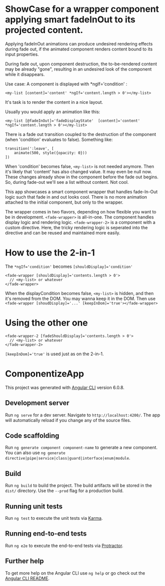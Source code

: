 # ShowCase for a wrapper component applying smart fadeInOut to its projected content.

Applying fadeInOut animations can produce undesired rendering effects during fade out, if the animated component renders content bound to its input properties.

During fade out, upon component destruction, the to-be-rendered content may be already "gone", resulting in an undesired look of the component while it disappears.

Use case:
A component is displayed with *ngIf='condition' : 

`<my-list [content]='content' *ngIf='content.length > 0'></my-list>`

It's task is to render the content in a nice layout.

Usually you would apply an animation like this:

`<my-list [@fadeInOut]='fadeDisplayState' 
          [content]='content' *ngIf='content.length > 0'></my-list>`

There is a fade out transition coupled to the destruction of the component (when 'condition' evaluates to false).
Something like:

```
transition(':leave', [
    animate(500, style({opacity: 0}))
])
```

When 'condition' becomes false, `<my-list>` is not needed anymore. Then it's likely that 'content' has also changed value. It may even be null now. These changes already show in the component before the fade out begins. So, during fade-out we'll see a list without content. Not cool.

This app showcases a smart component wrapper that handles fade-In-Out logic such that fade in and out looks cool. There is no more animation attached to the initial component, but only to the wrapper.

The wrapper comes in two flavors, depending on how flexible you want to be in development.
`<fade-wrapper>`  is all-in-one. The component handles display logic and rendering logic.
`<fade-wrapper-2>`  is a component with a custom directive. Here, the tricky rendering logic is seperated into the directive and can be reused and maintained more easily.

# How to use the 2-in-1

The `*ngIf='condition'` becomes `[shouldDisplay]='condition'`

```
<fade-wrapper [shouldDisplay]='contents.length > 0'>
  // <my-list> or whatever
</fade-wrapper>
```

When the displayCondition becomes false, `<my-list>` is hidden, and then it's removed from the DOM.
You may wanna keep it in the DOM. 
Then use `<fade-wrapper [shoudDisplay]='...' [keepInDom]='true'></fade-wrapper>`

# Using the other one

```
<fade-wrapper-2 [fadeShouldDisplay]='contents.length > 0'>
  // <my-list> or whatever
</fade-wrapper-2>
```
`[keepInDom]='true'` is used just as on the 2-in-1.



# ComponentizeApp

This project was generated with [Angular CLI](https://github.com/angular/angular-cli) version 6.0.8.

## Development server

Run `ng serve` for a dev server. Navigate to `http://localhost:4200/`. The app will automatically reload if you change any of the source files.

## Code scaffolding

Run `ng generate component component-name` to generate a new component. You can also use `ng generate directive|pipe|service|class|guard|interface|enum|module`.

## Build

Run `ng build` to build the project. The build artifacts will be stored in the `dist/` directory. Use the `--prod` flag for a production build.

## Running unit tests

Run `ng test` to execute the unit tests via [Karma](https://karma-runner.github.io).

## Running end-to-end tests

Run `ng e2e` to execute the end-to-end tests via [Protractor](http://www.protractortest.org/).

## Further help

To get more help on the Angular CLI use `ng help` or go check out the [Angular CLI README](https://github.com/angular/angular-cli/blob/master/README.md).
